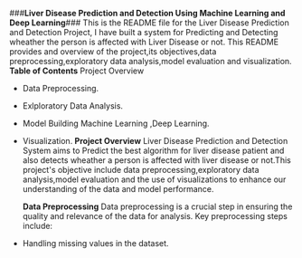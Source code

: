 ###**Liver Disease Prediction and Detection Using Machine Learning and Deep Learning**###
This is the README file for the Liver Disease Prediction and Detection Project, I have built a system for Predicting and Detecting wheather the person is affected with Liver Disease or not. This README provides and overview of the project,its objectives,data preprocessing,exploratory data analysis,model evaluation and visualization.
**Table of Contents**
Project Overview
* Data Preprocessing.
* Exlploratory Data Analysis.
* Model Building Machine Learning ,Deep Learning.
* Visualization.
**Project Overview**
  Liver Disease Prediction and Detection System aims to Predict the best algorithm for liver disease patient and also detects wheather a person is affected with liver disease or not.This project's objective include data preprocessing,exploratory data analysis,model evaluation and the use of visualizations to enhance our understanding of the data and model performance.

  **Data Preprocessing**
Data preprocessing is a crucial step in ensuring the quality and relevance of the data for analysis. Key preprocessing steps include:
 * Handling missing values in the dataset.
   
